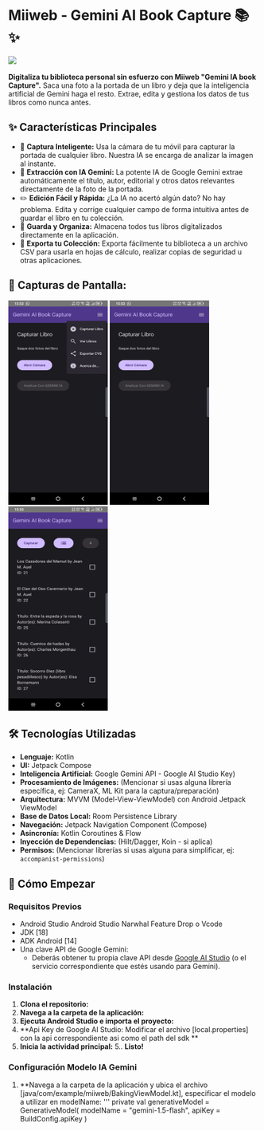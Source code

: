 # Miiweb - Gemini AI Book Capture 📚✨

<!-- Opcional: Si tienes un logo, considera añadirlo aquí -->
<img src="https://www.miiweb.com.ar/img/logo.webp">

**Digitaliza tu biblioteca personal sin esfuerzo con Miiweb "Gemini IA book Capture".** Saca una foto a la portada de un libro y deja que la inteligencia artificial de Gemini haga el resto. Extrae, edita y gestiona los datos de tus libros como nunca antes.

## ✨ Características Principales

*   📸 **Captura Inteligente:** Usa la cámara de tu móvil para capturar la portada de cualquier libro. Nuestra IA se encarga de analizar la imagen al instante.
*   🧠 **Extracción con IA Gemini:** La potente IA de Google Gemini extrae automáticamente el título, autor, editorial y otros datos relevantes directamente de la foto de la portada.
*   ✏️ **Edición Fácil y Rápida:** ¿La IA no acertó algún dato? No hay problema. Edita y corrige cualquier campo de forma intuitiva antes de guardar el libro en tu colección.
*   💾 **Guarda y Organiza:** Almacena todos tus libros digitalizados directamente en la aplicación.
*   📄 **Exporta tu Colección:** Exporta fácilmente tu biblioteca a un archivo CSV para usarla en hojas de cálculo, realizar copias de seguridad u otras aplicaciones.

## 📸 Capturas de Pantalla:
<img src="./app/src/main/res/drawable/screen2.jpeg" height="410px"    width="200px" alt="Captura de Portada - G.IA Book Capture">
<img src="./app/src/main/res/drawable/screen3.jpeg" height="410px"    width="200px" alt="Captura de Portada - G.IA Book Capture">
<img src="./app/src/main/res/drawable/screen.jpeg" height="410px"    width="200px" alt="Captura de Portada - G.IA Book Capture">


## 🛠️ Tecnologías Utilizadas

*   **Lenguaje:** Kotlin
*   **UI:** Jetpack Compose
*   **Inteligencia Artificial:** Google Gemini API - Google AI Studio Key)
*   **Procesamiento de Imágenes:** (Mencionar si usas alguna librería específica, ej: CameraX, ML Kit para la captura/preparación)
*   **Arquitectura:** MVVM (Model-View-ViewModel) con Android Jetpack ViewModel
*   **Base de Datos Local:** Room Persistence Library
*   **Navegación:** Jetpack Navigation Component (Compose)
*   **Asincronía:** Kotlin Coroutines & Flow
*   **Inyección de Dependencias:** (Hilt/Dagger, Koin - si aplica)
*   **Permisos:** (Mencionar librerías si usas alguna para simplificar, ej: `accompanist-permissions`)

## 🚀 Cómo Empezar

### Requisitos Previos

*   Android Studio Android Studio Narwhal Feature Drop o Vcode
*   JDK [18]
*   ADK Android [14] 
*   Una clave API de Google Gemini:
    *   Deberás obtener tu propia clave API desde [Google AI Studio](https://aistudio.google.com/app/apikey) (o el servicio correspondiente que estés usando para Gemini).

### Instalación

1.  **Clona el repositorio:**
2.  **Navega a la carpeta de la aplicación:**
3.  **Ejecuta Android Studio e importa el proyecto:**
4.  **Api Key de Google AI Studio: Modificar el archivo [local.properties] con la api correspondiente asi como el path del sdk **
6.  **Inicia la actividad principal:**
5.. **Listo!**


### Configuración Modelo IA Gemini 
1.  **Navega a la carpeta de la aplicación y ubica el archivo  [java/com/example/miiweb/BakingViewModel.kt], especificar el modelo a utilizar en modelName:
'''
private val generativeModel = GenerativeModel(
    modelName = "gemini-1.5-flash",
    apiKey = BuildConfig.apiKey
    )

